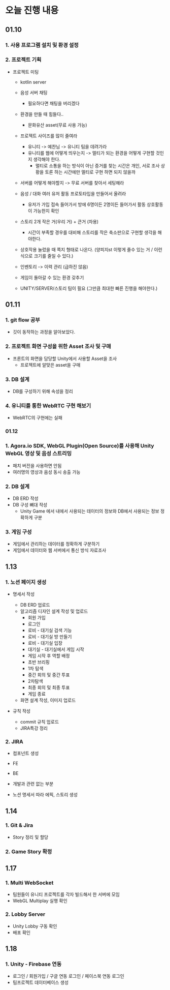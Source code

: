 # 오늘 진행 내용


## 01.10
### 1. 사용 프로그램 설치 및 환경 설정
### 2. 프로젝트 기획
- 프로젝트 미팅
    - kotlin server
    - 음성 서버 채팅
        - 필요하다면 채팅을 버리겠다
    - 환경을 만들 때 힘들다..
        - 문화유산 asset(무료 사용 가능)

    - 프로젝트 사이즈를 많이 줄여라
        - 유니티 -> 예찬님 -> 유니티 팀을 데려가라
        - 유니티를 웹에 어떻게 띄우는지 -> 멀티가 되는 환경을 어떻게 구현할 것인지 생각해야 한다.
            - 멀티로 소통을 하는 방식이 아닌 증거를 찾는 시간은 개인, 서로 조사 상황을 토론 하는 시간에만 멀티로 구현 하면 되지 않을까
    - 서버를 어떻게 해야할지 -> 무료 서버를 찾아서 세팅해라
    - 음성 / 대화 여러 유저 활동 프로토타입을 만들어서 올려라
        - 유저가 가입 접속 들어가서 방에 6명이든 2명이든 들어가서 활동 상호활동이 가능한지 확인
    - 스토리 2개 작은 거(우리 거) + 큰거 (차용)
        - 시간이 부족할 경우를 대비해 스토리를 작은 축소판으로 구현할 생각을 해야한다.
    - 상호작용 눌렀을 때 쪽지 형태로 나온다. (양피지st 이렇게 줄수 있는 거 / 이런 식으로 크기를 줄일 수 있다.)
    - 인벤토리 -> 이력 관리 (급하진 않음)
    - 게임이 돌아갈 수 있는 환경 갖추기
    - UNITY/SERVER/스토리 팀이 필요 (그만큼 최대한 빠른 진행을 해야한다.)

## 01.11
### 1. git flow 공부
- 깃이 동작하는 과정을 알아보았다.
### 2. 프로젝트 화면 구성을 위한 Asset 조사 및 구매
- 프론트의 화면을 담당할 Unity에서 사용할 Asset을 조사
    - 프로젝트에 알맞은 asset을 구매
### 3. DB 설계
- DB를 구성하기 위해 속성을 정리
### 4. 유니티를 통한 WebRTC 구현 해보기
- WebRTC의 구현에는 실패

### 01.12
### 1. Agora.io SDK, WebGL Plugin(Open Source)를 사용해 Unity WebGL 영상 및 음성 스트리밍
- 패치 버전을 사용하면 안됨
- 여러명의 영상과 음성 동시 송출 가능
### 2. DB 설계
- DB ERD 작성
- DB 구성 뼈대 작성 
    - Unity Game 에서 내에서 사용되는 데이터의 정보와 DB에서 사용되는 정보 정확하게 구분
### 3. 게임 구성
- 게임에서 관리하는 데이터를 정확하게 구분하기
- 게임에서 데이터와 웹 서버에서 통신 방식 자료조사



## 1.13

### 1.  노션 페이지 생성
- 명세서 작성

  - DB ERD 업로드
  - 알고리즘 디자인 설계 작성 및 업로드
    - 회원 가입
    - 로그인
    - 로비 - 대기실 검색 기능
    - 로비 - 대기실 방 만들기
    - 로비 - 대기실 입장
    - 대기실 - 대기실에서 게임 시작
    - 게임 시작 후 역할 배정
    - 초반 브리핑
    - 1차 탐색
    - 중간 회의 및 중간 투표
    - 2차탐색
    - 최종 회의 및 최종 투표
    - 게임 종료
  - 화면 설계 작성, 이미지 업로드

- 규칙 작성

  - commit 규칙 업로드
  - JIRA특강 정리

### 2.  JIRA
-  컴포넌트 생성
  - FE
  - BE
  - 개발과 관련 없는 부분

- 노션 명세서 따라 에픽, 스토리 생성

## 1.14
### 1. Git & Jira
- Story 정리 및 할당

### 2. Game Story 확정

## 1.17
### 1. Multi WebSocket
- 팀원들이 유니티 프로젝트를 각자 빌드해서 한 서버에 모임
- WebGL Multiplay 실행 확인

### 2. Lobby Server
- Unity Lobby 구동 확인
- 배포 확인

## 1.18
### 1. Unity - Firebase 연동
- 로그인 / 회원가입 / 구글 연동 로그인 / 페이스북 연동 로그인
- 팀프로젝트 데이터베이스 생성








